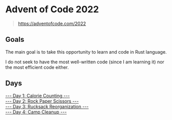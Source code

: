 # Advent of Code 2022

> https://adventofcode.com/2022

## Goals

The main goal is to take this opportunity to learn and code in Rust language.

I do not seek to have the most well-written code (since I am learning it) nor the most efficient code either.

## Days

[--- Day 1: Calorie Counting ---](/d01/) \
[--- Day 2: Rock Paper Scissors ---](/d02/) \
[--- Day 3: Rucksack Reorganization ---](/d03/) \
[--- Day 4: Camp Cleanup ---](/d04/)
